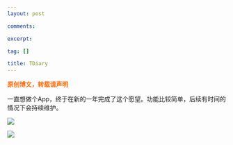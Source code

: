 ```yaml
---
layout: post

comments: 

excerpt:  

tag: []

title: TDiary
---
```


<span style="color: #ff6600;"><strong>原创博文，转载请声明</strong></span>

一直想做个App，终于在新的一年完成了这个愿望。功能比较简单，后续有时间的情况下会持续维护。

![](../../images/HomeDiary.png)

![](../../images/ShareDiary.png)